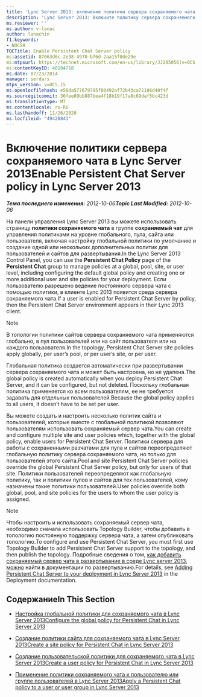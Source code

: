 ```yaml
---
title: 'Lync Server 2013: включение политики сервера сохраняемого чата'
description: 'Lync Server 2013: Включите политику сервера сохраняемого чата.'
ms.reviewer: ''
ms.author: v-lanac
author: lanachin
f1.keywords:
- NOCSH
TOCTitle: Enable Persistent Chat Server policy
ms:assetid: 87063d6c-2e38-4970-b76d-2aa15f0de29e
ms:mtpsurl: https://technet.microsoft.com/en-us/library/JJ205056(v=OCS.15)
ms:contentKeyID: 48184718
ms.date: 07/23/2014
manager: serdars
mtps_version: v=OCS.15
ms.openlocfilehash: e58da577679795f00492af72b43ca72106d40f4f
ms.sourcegitcommit: 36fee89bb887bea4f18b19f17a8c69daf5bc423d
ms.translationtype: MT
ms.contentlocale: ru-RU
ms.lasthandoff: 11/26/2020
ms.locfileid: "49428841"
---
```

# <a name="enable-persistent-chat-server-policy-in-lync-server-2013"></a><span data-ttu-id="fae4e-103">Включение политики сервера сохраняемого чата в Lync Server 2013</span><span class="sxs-lookup"><span data-stu-id="fae4e-103">Enable Persistent Chat Server policy in Lync Server 2013</span></span>

<div data-xmlns="http://www.w3.org/1999/xhtml">

<div class="topic" data-xmlns="http://www.w3.org/1999/xhtml" data-msxsl="urn:schemas-microsoft-com:xslt" data-cs="https://msdn.microsoft.com/">

<div data-asp="https://msdn2.microsoft.com/asp">



</div>

<div id="mainSection">

<div id="mainBody"><span data-ttu-id="fae4e-104">

<span> </span></span><span class="sxs-lookup"><span data-stu-id="fae4e-104">

<span> </span></span></span>

<span data-ttu-id="fae4e-105">_**Тема последнего изменения:** 2012-10-06_</span><span class="sxs-lookup"><span data-stu-id="fae4e-105">_**Topic Last Modified:** 2012-10-06_</span></span>

<span data-ttu-id="fae4e-106">На панели управления Lync Server 2013 вы можете использовать страницу **политики сохраняемого чата** в группе **сохраняемый чат** для управления политиками на уровне глобального, пула, сайта или пользователя, включая настройку глобальной политики по умолчанию и создание одной или нескольких дополнительных политик для пользователей и сайтов для развертывания.</span><span class="sxs-lookup"><span data-stu-id="fae4e-106">In the Lync Server 2013 Control Panel, you can use the **Persistent Chat Policy** page of the **Persistent Chat** group to manage policies at a global, pool, site, or user level, including configuring the default global policy and creating one or more additional user and site policies for your deployment.</span></span> <span data-ttu-id="fae4e-107">Если пользователю разрешено ведение постоянного сервера чата с помощью политики, в клиенте Lync 2013 появится среда сервера сохраняемого чата.</span><span class="sxs-lookup"><span data-stu-id="fae4e-107">If a user is enabled for Persistent Chat Server by policy, then the Persistent Chat Server environment appears in their Lync 2013 client.</span></span>

<div>


> [!NOTE]  
> <span data-ttu-id="fae4e-108">В топологии политики сайтов сервера сохраняемого чата применяются глобально, в пул пользователей или на сайт пользователя или на каждого пользователя.</span><span class="sxs-lookup"><span data-stu-id="fae4e-108">In the topology, Persistent Chat Server site policies apply globally, per user’s pool, or per user’s site, or per user.</span></span>



</div>

<span data-ttu-id="fae4e-109">Глобальная политика создается автоматически при развертывании сервера сохраняемого чата и может быть настроена, но не удалена.</span><span class="sxs-lookup"><span data-stu-id="fae4e-109">The global policy is created automatically when you deploy Persistent Chat Server, and it can be configured, but not deleted.</span></span> <span data-ttu-id="fae4e-110">Поскольку глобальная политика применяется ко всем пользователям, ее не требуется задавать для отдельных пользователей.</span><span class="sxs-lookup"><span data-stu-id="fae4e-110">Because the global policy applies to all users, it doesn’t have to be set per user.</span></span>

<span data-ttu-id="fae4e-111">Вы можете создать и настроить несколько политик сайта и пользователей, которые вместе с глобальной политикой позволяют пользователям использовать сохраняемый сервер чата.</span><span class="sxs-lookup"><span data-stu-id="fae4e-111">You can create and configure multiple site and user policies which, together with the global policy, enable users for Persistent Chat Server.</span></span> <span data-ttu-id="fae4e-112">Политики сервера для работы с сохраненными разчатами для пула и сайтов переопределяют глобальную политику сервера сохраняемого чата, но только для пользователей этого сайта.</span><span class="sxs-lookup"><span data-stu-id="fae4e-112">Pool and site Persistent Chat Server policies override the global Persistent Chat Server policy, but only for users of that site.</span></span> <span data-ttu-id="fae4e-113">Политики пользователей переопределяют как глобальную политику, так и политики пулов и сайтов для тех пользователей, кому назначены такие политики пользователей.</span><span class="sxs-lookup"><span data-stu-id="fae4e-113">User policies override both global, pool, and site policies for the users to whom the user policy is assigned.</span></span>

<div>


> [!NOTE]  
> <span data-ttu-id="fae4e-114">Чтобы настроить и использовать сохраняемый сервер чата, необходимо сначала использовать Topology Builder, чтобы добавить в топологию постоянную поддержку сервера чата, а затем опубликовать топологию.</span><span class="sxs-lookup"><span data-stu-id="fae4e-114">To configure and use Persistent Chat Server, you must first use Topology Builder to add Persistent Chat Server support to the topology, and then publish the topology.</span></span> <span data-ttu-id="fae4e-115">Подробные сведения о том, <A href="lync-server-2013-adding-persistent-chat-server-to-your-deployment.md">как добавить сохраняемый сервер чата в развертывание в среде Lync server 2013, можно</A> найти в документации по развертыванию.</span><span class="sxs-lookup"><span data-stu-id="fae4e-115">For details, see <A href="lync-server-2013-adding-persistent-chat-server-to-your-deployment.md">Adding Persistent Chat Server to your deployment in Lync Server 2013</A> in the Deployment documentation.</span></span>



</div>

<div>

## <a name="in-this-section"></a><span data-ttu-id="fae4e-116">Содержание</span><span class="sxs-lookup"><span data-stu-id="fae4e-116">In This Section</span></span>

  - [<span data-ttu-id="fae4e-117">Настройка глобальной политики для сохраняемого чата в Lync Server 2013</span><span class="sxs-lookup"><span data-stu-id="fae4e-117">Configure the global policy for Persistent Chat in Lync Server 2013</span></span>](lync-server-2013-configure-the-global-policy-for-persistent-chat.md)

  - [<span data-ttu-id="fae4e-118">Создание политики сайта для сохраняемого чата в Lync Server 2013</span><span class="sxs-lookup"><span data-stu-id="fae4e-118">Create a site policy for Persistent Chat in Lync Server 2013</span></span>](lync-server-2013-create-a-site-policy-for-persistent-chat.md)

  - [<span data-ttu-id="fae4e-119">Создание пользовательской политики для сохраняемого чата в Lync Server 2013</span><span class="sxs-lookup"><span data-stu-id="fae4e-119">Create a user policy for Persistent Chat in Lync Server 2013</span></span>](lync-server-2013-create-a-user-policy-for-persistent-chat.md)

  - [<span data-ttu-id="fae4e-120">Применение политики сохраняемого чата к пользователю или группе пользователей в Lync Server 2013</span><span class="sxs-lookup"><span data-stu-id="fae4e-120">Apply a Persistent Chat policy to a user or user group in Lync Server 2013</span></span>](lync-server-2013-apply-a-persistent-chat-policy-to-a-user-or-user-group.md)

<span data-ttu-id="fae4e-121"></div>

</div>

<span> </span>

</div>

</div>

</span><span class="sxs-lookup"><span data-stu-id="fae4e-121"></div>

</div>

<span> </span>

</div>

</div>

</span></span></div>

